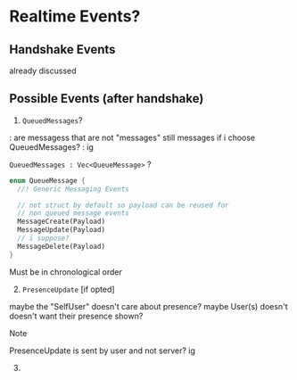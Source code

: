 # Realtime Events?

## Handshake Events

already discussed

## Possible Events (after handshake)

1. `QueuedMessages`?

: are messagess that are not "messages" still messages if i choose QueuedMessages?
: ig

`QueuedMessages : Vec<QueueMessage>` ?

```rs
enum QueueMessage {
  //! Generic Messaging Events

  // not struct by default so payload can be reused for
  // non queued message events
  MessageCreate(Payload)
  MessageUpdate(Payload)
  // i suppose?
  MessageDelete(Payload)
}
```
Must be in chronological order

2. `PresenceUpdate` [if opted]

maybe the "SelfUser" doesn't care about presence?
maybe User(s) doesn't doesn't want their presence shown?

> [!NOTE]
> PresenceUpdate is sent by user and not server? ig

3. 